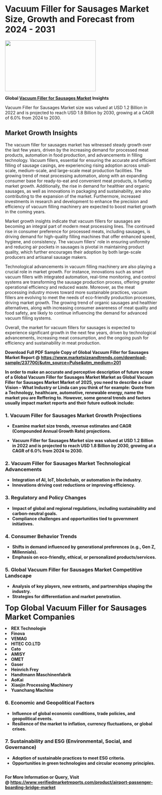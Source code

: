 <H1>Vacuum Filler for Sausages Market Size, Growth and Forecast from 2024 - 2031</H1><img class="aligncenter size-medium wp-image-584254" src="https://thirdeyenews.in/wp-content/uploads/2024/09/Global-Market-Research-300x168.jpeg" alt="" width="300" height="168" /><p><strong>Global&nbsp;<a href="https://www.marketsizeandtrends.com/download-sample/237700/&amp;utm_source=Pulse&amp;utm_medium=201">Vacuum Filler for Sausages Market</a> Insights</strong></p><p>Vacuum Filler for Sausages Market size was valued at USD 1.2 Billion in 2022 and is projected to reach USD 1.8 Billion by 2030, growing at a CAGR of 6.0% from 2024 to 2030.</p><p><h2>Market Growth Insights</h2> <p>The vacuum filler for sausages market has witnessed steady growth over the last few years, driven by the increasing demand for processed meat products, automation in food production, and advancements in filling technology. Vacuum fillers, essential for ensuring the accurate and efficient filling of sausage casings, are experiencing rising adoption across small-scale, medium-scale, and large-scale meat production facilities. The growing trend of meat processing automation, along with an expanding consumer base for ready-to-eat and convenient meat products, is fueling market growth. Additionally, the rise in demand for healthier and organic sausages, as well as innovations in packaging and sustainability, are also contributing to the expansion of the market. Furthermore, increased investments in research and development to enhance the precision and efficiency of vacuum filling machinery are expected to boost market growth in the coming years.</p> <p><strong></strong></p> <p>Market growth insights indicate that vacuum fillers for sausages are becoming an integral part of modern meat processing lines. The continued rise in consumer preference for processed meats, including sausages, is driving demand for high-quality filling machines that offer enhanced speed, hygiene, and consistency. The vacuum fillers' role in ensuring uniformity and reducing air pockets in sausages is pivotal in maintaining product quality, which further encourages their adoption by both large-scale producers and artisanal sausage makers.</p> <p>Technological advancements in vacuum filling machinery are also playing a crucial role in market growth. For instance, innovations such as smart vacuum fillers with integrated automation, real-time monitoring, and control systems are transforming the sausage production process, offering greater operational efficiency and reduced waste. Moreover, as the meat processing industry moves toward more sustainable practices, vacuum fillers are evolving to meet the needs of eco-friendly production processes, driving market growth. The growing trend of organic sausages and healthier alternatives, along with increasing consumer awareness of meat quality and food safety, are likely to continue influencing the demand for advanced vacuum filling systems.</p> <p>Overall, the market for vacuum fillers for sausages is expected to experience significant growth in the next few years, driven by technological advancements, increasing meat consumption, and the ongoing push for efficiency and sustainability in meat production.</p> <p><strong></p><p><span class=""><strong>Download Full PDF Sample Copy of Global Vacuum Filler for Sausages Market Report</strong> @ <a href="https://www.marketsizeandtrends.com/download-sample/237700/&amp;utm_source=Pulse&amp;utm_medium=201" target="_blank">https://www.marketsizeandtrends.com/download-sample/237700/&amp;utm_source=Pulse&amp;utm_medium=201</a></span></p><p>In order to make an accurate and perceptive description of future scope of a Global&nbsp;Vacuum Filler for Sausages Market Market as Global&nbsp;Vacuum Filler for Sausages Market Market of 2025, you need to describe a clear Vision &ndash; What Industry or Linda can you think of for example: Quote from a Technology, healthcare, automotive, renewable energy, name the market you are Reffering to. However, some general trends and factors usually impact market reports and their future outlook include:</p><h3>1.&nbsp;<strong>Vacuum Filler for Sausages Market Growth Projections</strong></h3><ul><li>Examine market size trends, revenue estimates and CAGR (Compounded Annual Growth Rate) projections.</li><li><p>Vacuum Filler for Sausages Market size was valued at USD 1.2 Billion in 2022 and is projected to reach USD 1.8 Billion by 2030, growing at a CAGR of 6.0% from 2024 to 2030.</p></li></ul><h3>2.&nbsp;<strong>Vacuum Filler for Sausages Market Technological Advancements</strong></h3><ul><li>Integration of AI, IoT, blockchain, or automation in the industry.</li><li>Innovations driving cost reductions or improving efficiency.</li></ul><h3>3.&nbsp;<strong>Regulatory and Policy Changes</strong></h3><ul><li>Impact of global and regional regulations, including sustainability and carbon-neutral goals.</li><li>Compliance challenges and opportunities tied to government initiatives.</li></ul><h3>4.&nbsp;<strong>Consumer Behavior Trends</strong></h3><ul><li>Shifts in demand influenced by generational preferences (e.g., Gen Z, Millennials).</li><li>Emphasis on eco-friendly, ethical, or personalized products/services.</li></ul><h3>5.&nbsp;<strong>Global Vacuum Filler for Sausages Market Competitive Landscape</strong></h3><ul><li>Analysis of key players, new entrants, and partnerships shaping the industry.</li><li>Strategies for differentiation and market penetration.</li></ul><p data-pm-slice="1 1 []"><span style="color: inherit; font-family: inherit; font-size: 25px;">Top Global Vacuum Filler for Sausages Market Companies</span></p><div class="" data-test-id=""><p><li>REX Technologie</li><li> Finova</li><li> VEMAG</li><li> HITEC CO.LTD</li><li> Cato</li><li> AMISY</li><li> OMET</li><li> Gaser</li><li> Heinrich Frey</li><li> Handtmann Maschinenfabrik</li><li> AoKai</li><li> Xiaojin Processing Machinery</li><li> Yuanchang Machine</li></p></div><h3>6.&nbsp;<strong>Economic and Geopolitical Factors</strong></h3><ul><li>Influence of global economic conditions, trade policies, and geopolitical events.</li><li>Resilience of the market to inflation, currency fluctuations, or global crises.</li></ul><h3>7.&nbsp;<strong>Sustainability and ESG (Environmental, Social, and Governance)</strong></h3><ul><li>Adoption of sustainable practices to meet ESG criteria.</li><li>Opportunities in green technologies and circular economy principles.</li></ul><h2><strong style="font-size: 14px;">For More Information or Query, Visit @&nbsp;</strong><a style="background-color: #ffffff; font-size: 14px;" href="https://www.marketsizeandtrends.com/report/vacuum-filler-for-sausages-market/" target="_blank">https://www.verifiedmarketreports.com/product/airport-passenger-boarding-bridge-market</a></h2>
